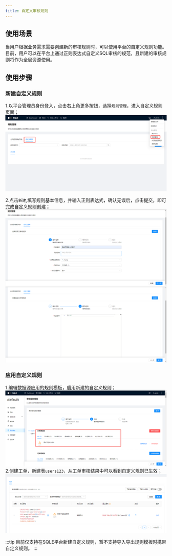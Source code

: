 ```yaml
---
title: 自定义审核规则
---
```


## 使用场景
当用户根据业务需求需要创建新的审核规则时，可以使用平台的自定义规则功能。目前，用户可以在平台上通过正则表达式自定义SQL审核的规范，且新建的审核规则将作为全局资源使用。

## 使用步骤

### 新建自定义规则

1.以平台管理员身份登入，点击右上角更多按钮，选择`规则管理`，进入自定义规则页面；
![customrule-route](img/customrule-route.png)

2.点击`新建`,填写规则基本信息，并输入正则表达式，确认无误后，点击提交，即可完成自定义规则创建；
![customrule-info](img/customrule-info.png)
![customrule-regex](img/customrule-regex.png)

### 应用自定义规则
1.编辑数据源应用的规则模板，启用新建的自定义规则；
![customrule-usetemplate](img/customrule-usetemplate.png)
2.创建工单，新建表`users123`，从工单审核结果中可以看到自定义规则已生效；
![customrule-result](img/customrule-result.png)


:::tip
目前仅支持在SQLE平台新建自定义规则，暂不支持导入导出规则模板时携带自定义规则。
:::
